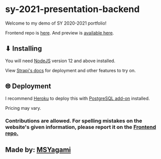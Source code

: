 # sy-2021-presentation-backend

Welcome to my demo of SY 2020-2021 portfolio!

Frontend repo is [here](https://github.com/msyagami/sy-2021-presentation). And preview is [available here](https://msyagami-sy-2021-presentation.vercel.app/).

## ⬇ Installing

You will need [NodeJS](https://nodejs.org/en/) version 12 and above installed.

View [Strapi's docs](https://strapi.io/documentation) for deployment and other features to try on.

## 🌐 Deployment

I recommend [Heroku](https://www.heroku.com/home) to deploy this with [PostgreSQL add-on](https://elements.heroku.com/addons/heroku-postgresql) installed.

Pricing may vary.

### Contributions are allowed. For spelling mistakes on the website's given information, please report it on the [Frontend repo.](https://github.com/msyagami/sy-2021-presentation)

## Made by: [MSYagami](https://twitter.com/404)
